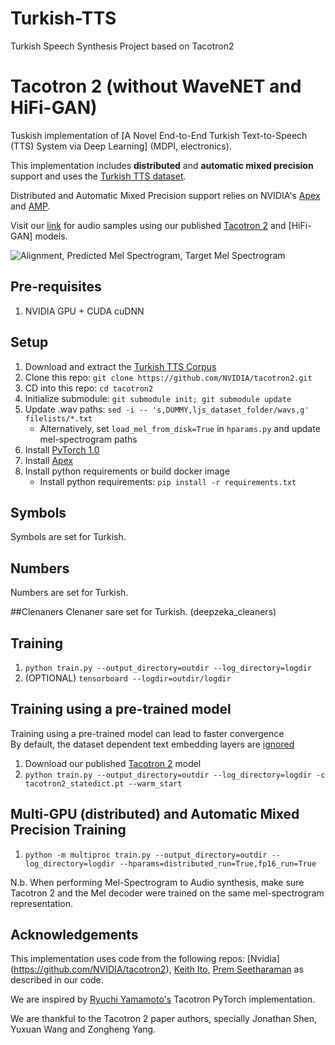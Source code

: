 # Turkish-TTS

Turkish Speech Synthesis Project based on Tacotron2

# Tacotron 2 (without WaveNET and HiFi-GAN)

Tuskish implementation of [A Novel End-to-End Turkish Text-to-Speech (TTS) System via Deep Learning]
(MDPI, electronics). 

This implementation includes **distributed** and **automatic mixed precision** support
and uses the [Turkish TTS dataset](https://drive.google.com/file/d/1YMwTLczUs9bs-0Ukg3zlxoMrnteveiiM/view).

Distributed and Automatic Mixed Precision support relies on NVIDIA's [Apex] and [AMP].

Visit our [link](https://drive.google.com/drive/folders/187kcirx-gwQLg4nfzovhX2FNrMTz9njc) for audio samples using our published [Tacotron 2] and 
[HiFi-GAN] models.

![Alignment, Predicted Mel Spectrogram, Target Mel Spectrogram](tensorboard.png)


## Pre-requisites
1. NVIDIA GPU + CUDA cuDNN

## Setup
1. Download and extract the [Turkish TTS Corpus](https://drive.google.com/file/d/1YMwTLczUs9bs-0Ukg3zlxoMrnteveiiM/view)
2. Clone this repo: `git clone https://github.com/NVIDIA/tacotron2.git`
3. CD into this repo: `cd tacotron2`
4. Initialize submodule: `git submodule init; git submodule update`
5. Update .wav paths: `sed -i -- 's,DUMMY,ljs_dataset_folder/wavs,g' filelists/*.txt`
    - Alternatively, set `load_mel_from_disk=True` in `hparams.py` and update mel-spectrogram paths 
6. Install [PyTorch 1.0]
7. Install [Apex]
8. Install python requirements or build docker image 
    - Install python requirements: `pip install -r requirements.txt`

## Symbols
Symbols are set for Turkish.

## Numbers
 Numbers are set for Turkish.
 
##Clenaners
Clenaner sare set for Turkish. (deepzeka_cleaners)

## Training
1. `python train.py --output_directory=outdir --log_directory=logdir`
2. (OPTIONAL) `tensorboard --logdir=outdir/logdir`

## Training using a pre-trained model
Training using a pre-trained model can lead to faster convergence  
By default, the dataset dependent text embedding layers are [ignored]

1. Download our published [Tacotron 2] model
2. `python train.py --output_directory=outdir --log_directory=logdir -c tacotron2_statedict.pt --warm_start`

## Multi-GPU (distributed) and Automatic Mixed Precision Training
1. `python -m multiproc train.py --output_directory=outdir --log_directory=logdir --hparams=distributed_run=True,fp16_run=True`


N.b.  When performing Mel-Spectrogram to Audio synthesis, make sure Tacotron 2
and the Mel decoder were trained on the same mel-spectrogram representation. 


## Acknowledgements
This implementation uses code from the following repos: [Nvidia] (https://github.com/NVIDIA/tacotron2),
[Keith Ito](https://github.com/keithito/tacotron/), 
[Prem Seetharaman](https://github.com/pseeth/pytorch-stft) as described in our code.


We are inspired by [Ryuchi Yamamoto's](https://github.com/r9y9/tacotron_pytorch)
Tacotron PyTorch implementation.

We are thankful to the Tacotron 2 paper authors, specially Jonathan Shen, Yuxuan
Wang and Zongheng Yang.


[WaveGlow]: https://drive.google.com/open?id=1rpK8CzAAirq9sWZhe9nlfvxMF1dRgFbF
[Tacotron 2]: https://drive.google.com/file/d/1c5ZTuT7J08wLUoVZ2KkUs_VdZuJ86ZqA/view?usp=sharing
[pytorch 1.0]: https://github.com/pytorch/pytorch#installation
[website]: https://nv-adlr.github.io/WaveGlow
[ignored]: https://github.com/NVIDIA/tacotron2/blob/master/hparams.py#L22
[Apex]: https://github.com/nvidia/apex
[AMP]: https://github.com/NVIDIA/apex/tree/master/apex/amp
